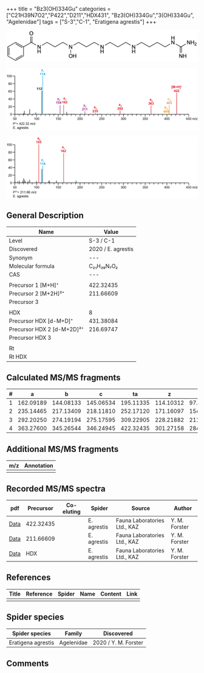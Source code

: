 +++
title = "Bz3(OH)334Gu"
categories = ["C21H39N7O2","P422","D211","HDX431",
"Bz3(OH)334Gu","3(OH)334Gu",
"Agelenidae"]
tags = ["S-3","C-1",
"Eratigena agrestis"]
+++

![](/img/Bz3(OH)334Gu.png)

![](/img_MSMS/422_Bz3(OH)334Gu_Ea.png?classes=border)

![](/img_MSMS/422_Bz3(OH)334Gu_Ea_2.png?classes=border)

## General Description

| Name                       | Value              |
|----------------------------|--------------------|
| Level                      | S-3 / C-1          |
| Discovered                 | 2020 / E. agrestis |
| Synonym                    | ---                |
| Molecular formula          | C₂₁H₃₉N₇O₂                   |
| CAS                        | ---                |
|                            |                    |
| Precursor 1 [M+H]⁺         | 422.32435                   |
| Precursor 2 [M+2H]²⁺       | 211.66609                   |
| Precursor 3                |                    |
|                            |                    |
| HDX                        | 8                   |
| Precursor HDX   [d-M+D]⁺   | 431.38084                   |
| Precursor HDX 2 [d-M+2D]²⁺ | 216.69747                   |
| Precursor HDX 3            |                    |
|                            |                    |
| Rt                         |                    |
| Rt HDX                     |                    |

## Calculated MS/MS fragments

| # | a         | b         | c         | ta        | z         | y         | tz        |
|---|-----------|-----------|-----------|-----------|-----------|-----------|-----------|
| 1 | 162.09189 | 144.08133 | 145.06534 | 195.11335 | 114.10312 | 97.07657 | 131.12967 |
| 2 | 235.14465 | 217.13409 | 218.11810 | 252.17120 | 171.16097 | 154.13442 | 188.18752 |
| 3 | 292.20250 | 274.19194 | 275.17595 | 309.22905 | 228.21882 | 211.19227 | 261.24028 |
| 4 | 363.27600 | 345.26544 | 346.24945 | 422.32435 | 301.27158 | 284.24503 | 318.29813 |

## Additional MS/MS fragments

| m/z | Annotation |
|-----|------------|
|     |            |

## Recorded MS/MS spectra

| pdf                                             | Precursor | Co-eluting | Spider      | Source                       | Author        |
|-------------------------------------------------|-----------|------------|-------------|------------------------------|---------------|
| [Data](/pdf/E-agrestis/422_Bz3(OH)334Gu_Ea.pdf)   | 422.32435 |            | E. agrestis | Fauna Laboratories Ltd., KAZ | Y. M. Forster |
| [Data](/pdf/E-agrestis/422_Bz3(OH)334Gu_Ea_2.pdf)   | 211.66609 |            | E. agrestis | Fauna Laboratories Ltd., KAZ | Y. M. Forster |
| [Data](/pdf/E-agrestis/422_Bz3(OH)334Gu_Ea_HDX.pdf)   | HDX |            | E. agrestis | Fauna Laboratories Ltd., KAZ | Y. M. Forster |

## References

| Title | Reference | Spider | Name | Content | Link |
|-------|-----------|--------|------|---------|------|
|       |           |        |      |         |      |

## Spider species

| Spider species     | Family     | Discovered           |
|--------------------|------------|----------------------|
| Eratigena agrestis | Agelenidae | 2020 / Y. M. Forster |

## Comments